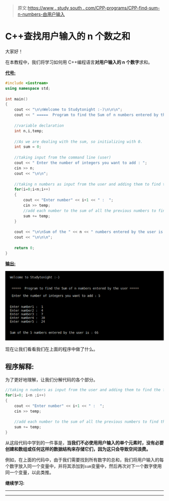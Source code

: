 > 原文:[https://www . study south . com/CPP-programs/CPP-find-sum-n-numbers-由用户输入](https://www.studytonight.com/cpp-programs/cpp-find-sum-of-n-numbers-entered-by-the-user)

# C++查找用户输入的 n 个数之和

大家好！

在本教程中，我们将学习如何用 C++编程语言**对用户输入的 n 个数字**求和。

<u>**代号:**</u>

```cpp
#include <iostream>
using namespace std;

int main()
{
    cout << "\n\nWelcome to Studytonight :-)\n\n\n";
    cout << " =====  Program to find the Sum of n numbers entered by the user ===== \n\n";

    //variable declaration
    int n,i,temp;

    //As we are dealing with the sum, so initializing with 0.
    int sum = 0;

    //taking input from the command line (user)
    cout << " Enter the number of integers you want to add : ";
    cin >> n;
    cout << "\n\n";

    //taking n numbers as input from the user and adding them to find the final sum
    for(i=0;i<n;i++)
    {
        cout << "Enter number" << i+1 << " :  ";
        cin >> temp;
        //add each number to the sum of all the previous numbers to find the final sum
        sum += temp;
    }

    cout << "\n\nSum of the " << n << " numbers entered by the user is : "<< sum << endl;
    cout << "\n\n\n";

    return 0;
}
```

<u>**输出:**</u>

![C++ adding n numbers entered by the user.](img/efc4fd5c476c9a074b49de28228e4265.png)

现在让我们看看我们在上面的程序中做了什么。

## 程序解释:

为了更好地理解，让我们分解代码的各个部分。

```cpp
//taking n numbers as input from the user and adding them to find the final sum
for(i=0; i<n ;i++)
{
    cout << "Enter number" << i+1 << " :  ";
    cin >> temp;

    //add each number to the sum of all the previous numbers to find the final sum
    sum += temp;
}
```

从这段代码中学到的一件事是，**当我们不必使用用户输入的单个元素时，没有必要创建和数组或任何这样的数据结构来存储它们，因为这只会导致空间浪费。**

例如，在上面的代码中，由于我们需要找到所有数字的总和，我们将用户输入的每个数字放入同一个变量中，并将其添加到`sum`变量中，然后再次对下一个数字使用同一个变量，以此类推。

**继续学习:**

* * *

* * *